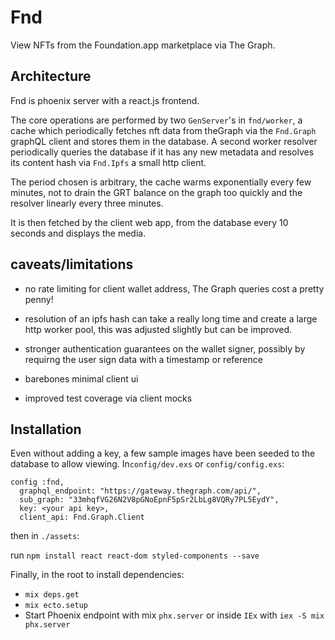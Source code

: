 # Fnd

View NFTs from the Foundation.app marketplace via The Graph.

## Architecture

Fnd is phoenix server with a react.js frontend.

The core operations are performed by two `GenServer`'s in `fnd/worker`, a cache which periodically fetches nft data from theGraph via the `Fnd.Graph` graphQL client and stores them in the database. A second worker resolver periodically queries the database if it has any new metadata and resolves its content hash via `Fnd.Ipfs` a small http client.

The period chosen is arbitrary, the cache warms exponentially every few minutes, not to drain the GRT balance on the graph too quickly and the resolver linearly every three minutes.

It is then fetched by the client web app, from the database every 10 seconds and displays the media.

## caveats/limitations

- no rate limiting for client wallet address, The Graph queries cost a pretty penny!

- resolution of an ipfs hash can take a really long time and create a large http worker pool, this was adjusted slightly but can be improved.

- stronger authentication guarantees on the wallet signer, possibly by requirng the user sign data with a timestamp or reference

- barebones minimal client ui

- improved test coverage via client mocks

## Installation

Even without adding a key, a few sample images have been seeded to the database to allow viewing.
In`config/dev.exs` or `config/config.exs`:

```
config :fnd,
  graphql_endpoint: "https://gateway.thegraph.com/api/",
  sub_graph: "33mhqfVG26N2V8pGNoEpnF5pSr2LbLg8VQRy7PL5EydY",
  key: <your api key>,
  client_api: Fnd.Graph.Client
```

then in `./assets`:

run `npm install react react-dom styled-components --save`

Finally, in the root to install dependencies:

- `mix deps.get`
- `mix ecto.setup`
- Start Phoenix endpoint with mix `phx.server` or inside `IEx` with `iex -S mix phx.server`
